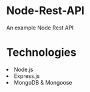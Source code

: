 # Node-Rest-API
An example Node Rest API

# Technologies
<li>Node.js</li>
<li>Express.js</li>
<li>MongoDB & Mongoose</li>


